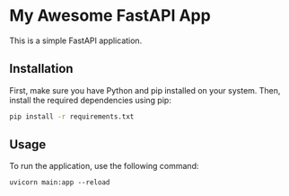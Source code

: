 # My Awesome FastAPI App

This is a simple FastAPI application.

## Installation

First, make sure you have Python and pip installed on your system. Then, install the required dependencies using pip:

```bash
pip install -r requirements.txt
```

## Usage

To run the application, use the following command:
```
uvicorn main:app --reload
```
